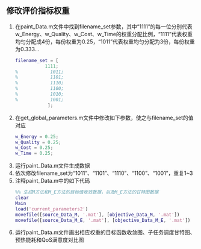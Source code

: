 ## 修改评价指标权重
1. 在paint_Data.m文件中找到filename_set参数，其中“1111”的每一位分别代表w_Energy、w_Quality、w_Cost、w_Time的权重分配比例，“1111”代表权重均匀分配成4份，每份权重为0.25，“1011”代表权重均匀分配为3份，每份权重为0.333...
    ```matlab
    filename_set = [
               1111;
    %            1011;
    %            1101;
    %            1110;
    %            1100;
    %            1010;
    %            1001;
                ];
    ```
2. 在get_global_parameters.m文件中修改如下参数，使之与filename_set的值对应
    ```matlab
    w_Energy = 0.25;
    w_Quality = 0.25;
    w_Cost = 0.25;
    w_Time = 0.25;
    ```
3. 运行paint_Data.m文件生成数据
4. 依次修改filename_set为“1011”、“1101”、“1110”、“1100”、“1001”，重复1~3
5. 注释paint_Data.m中的如下代码
    ```matlab
    %% 生成M方法和M_E方法的目标值收敛数据，以及M_E方法的甘特图数据
    clear
    Main
    load('current_parameters2')
    movefile([source_Data_M, '.mat'], [objective_Data_M, '.mat'])
    movefile([source_Data_M_E, '.mat'], [objective_Data_M_E, '.mat'])
    ```
6. 运行paint_Data.m文件画出相应权重的目标函数收敛图、子任务调度甘特图、预热能耗和QoS满意度对比图